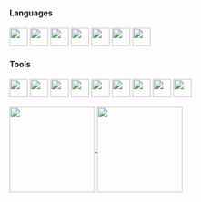 #### Languages
<img height=32 src="https://cdn.jsdelivr.net/gh/devicons/devicon@latest/icons/csharp/csharp-original.svg" /> <img height=32 src="https://cdn.jsdelivr.net/gh/devicons/devicon@latest/icons/typescript/typescript-original.svg" /> <img height=32 src="https://cdn.jsdelivr.net/gh/devicons/devicon@latest/icons/javascript/javascript-original.svg" /> <img height=32 src="https://cdn.jsdelivr.net/gh/devicons/devicon@latest/icons/swift/swift-original.svg" /> <img height=32 src="https://cdn.jsdelivr.net/gh/devicons/devicon@latest/icons/css3/css3-original.svg" /> <img height=32 src="https://cdn.jsdelivr.net/gh/devicons/devicon@latest/icons/html5/html5-original.svg" /> <img height=32 src="https://cdn.jsdelivr.net/gh/devicons/devicon@latest/icons/graphql/graphql-plain-wordmark.svg" />


#### Tools
<img height=32 src="https://cdn.jsdelivr.net/gh/devicons/devicon@latest/icons/dotnetcore/dotnetcore-original.svg" /> <img height=32 src="https://cdn.jsdelivr.net/gh/devicons/devicon@latest/icons/nodejs/nodejs-original-wordmark.svg" /> <img height=32 src="https://cdn.jsdelivr.net/gh/devicons/devicon@latest/icons/react/react-original-wordmark.svg" /> <img height=32 src="https://cdn.jsdelivr.net/gh/devicons/devicon@latest/icons/bun/bun-original.svg" /> <img height=32 src="https://cdn.jsdelivr.net/gh/devicons/devicon@latest/icons/tailwindcss/tailwindcss-original-wordmark.svg" /> <img height=32 src="https://cdn.jsdelivr.net/gh/devicons/devicon@latest/icons/microsoftsqlserver/microsoftsqlserver-original-wordmark.svg" /> <img height=32 src="https://cdn.jsdelivr.net/gh/devicons/devicon@latest/icons/mariadb/mariadb-original.svg" /> <img height=32 src="https://cdn.jsdelivr.net/gh/devicons/devicon@latest/icons/amazonwebservices/amazonwebservices-original-wordmark.svg" /> <img height=32 src="https://cdn.jsdelivr.net/gh/devicons/devicon@latest/icons/docker/docker-original-wordmark.svg" />






<a href="https://github.com/anuraghazra/github-readme-stats">
  <img height=150 align="center" src="https://github-readme-stats.vercel.app/api/top-langs/?username=Peekaey&theme=transparent&layout=compact&langs_count=6" />
</a>
<a href="https://github.com/anuraghazra/github-readme-stats">
  <img height=150 align="center" src="https://github-readme-stats.vercel.app/api?username=Peekaey&show_icons=true&theme=transparent&hide_rank=true&card_width=320&" />
</a>


> 

<!--
**Peekaayy/Peekaayy** is a ✨ _special_ ✨ repository because its `README.md` (this file) appears on your GitHub profile.


Here are some ideas to get you started:

- 🔭 I’m currently working on ...
- 🌱 I’m currently learning ...
- 👯 I’m looking to collaborate on ...
- 🤔 I’m looking for help with ...
- 💬 Ask me about ...
- 📫 How to reach me: ...
- 😄 Pronouns: ...
- ⚡ Fun fact: ...
-->
